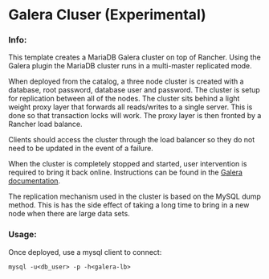 # Galera Cluser (Experimental)

### Info:

This template creates a MariaDB Galera cluster on top of Rancher. Using the Galera plugin the MariaDB cluster runs in a multi-master replicated mode. 

When deployed from the catalog, a three node cluster is created with a database, root password, database user and password. The cluster is setup for replication between all of the nodes. The cluster sits behind a light weight proxy layer that forwards all reads/writes to a single server. This is done so that transaction locks will work. The proxy layer is then fronted by a Rancher load balance. 

Clients should access the cluster through the load balancer so they do not need to be updated in the event of a failure. 

When the cluster is completely stopped and started, user intervention is required to bring it back online. Instructions can be found in the [Galera documentation](http://galeracluster.com/documentation-webpages/quorumreset.html).

The replication mechanism used in the cluster is based on the MySQL dump method. This is has the side effect of taking a long time to bring in a new node when there are large data sets.

### Usage:

Once deployed, use a mysql client to connect:

`mysql -u<db_user> -p -h<galera-lb>`